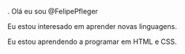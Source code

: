 . Olá eu sou @FelipePfleger

Eu estou interesado em aprender novas linguagens.

Eu estou aprendendo a programar em HTML e CSS.
